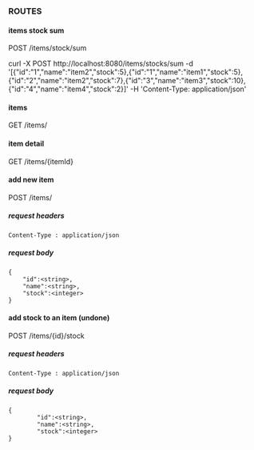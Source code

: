 ### ROUTES

#### items stock sum
POST /items/stock/sum

curl -X POST http://localhost:8080/items/stocks/sum -d '[{"id":"1","name":"item2","stock":5},{"id":"1","name":"item1","stock":5},{"id":"2","name":"item2","stock":7},{"id":"3","name":"item3","stock":10},{"id":"4","name":"item4","stock":2}]' -H 'Content-Type: application/json'

#### items
GET /items/

#### item detail
GET /items/{itemId}

#### add new item
POST /items/

##### request headers
```
Content-Type : application/json
```
##### request body
```
{
	"id":<string>,
	"name":<string>,
	"stock":<integer>
}
```

#### add stock to an item (undone)
POST /items/{id}/stock

##### request headers
```
Content-Type : application/json
```
##### request body
```
{
        "id":<string>,
        "name":<string>,
        "stock":<integer>
}
```


